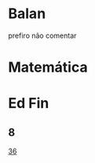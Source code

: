 # Balan
prefiro não comentar
# Matemática

# Ed Fin
## 8

[36](https://docs.google.com/presentation/d/15aaw8Gp5ATpZEGOwtSqgdGHQMnsNYXjesH0nvVm_j14/edit#slide=id.g1e2aa2751f2_0_382)
